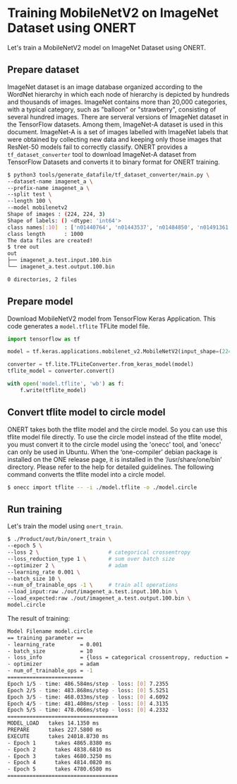 # Training MobileNetV2 on ImageNet Dataset using ONERT

Let's train a MobileNetV2 model on ImageNet Dataset using ONERT.

## Prepare dataset

ImageNet dataset is an image database organized according to the WordNet hierarchy in which each node of hierarchy is depicted by hundreds and thousands of images. ImageNet contains more than 20,000 categories, with a typical category, such as "balloon" or "strawberry", consisting of several hundred images. There are serveral versions of ImageNet dataset in the TensorFlow datasets. Among them, ImageNet-A dataset is used in this document. ImageNet-A is a set of images labelled with ImageNet labels that were obtained by collecting new data and keeping only those images that ResNet-50 models fail to correctly classify. ONERT provides a `tf_dataset_converter` tool to download ImageNet-A dataset from TensorFlow Datasets and converts it to binary format for ONERT training.

```bash
$ python3 tools/generate_datafile/tf_dataset_converter/main.py \
--dataset-name imagenet_a \
--prefix-name imagenet_a \
--split test \
--length 100 \
--model mobilenetv2
Shape of images : (224, 224, 3)
Shape of labels: () <dtype: 'int64'>
class names[:10]  : ['n01440764', 'n01443537', 'n01484850', 'n01491361', 'n01494475', 'n01496331', 'n01498041', 'n01514668', 'n01514859', 'n01518878']
class length      : 1000
The data files are created!
$ tree out
out
├── imagenet_a.test.input.100.bin
└── imagenet_a.test.output.100.bin

0 directories, 2 files
```

## Prepare model

Download MobileNetV2 model from TensorFlow Keras Application. This code generates a `model.tflite` TFLite model file.

```python
import tensorflow as tf

model = tf.keras.applications.mobilenet_v2.MobileNetV2(input_shape=(224,224,3))

converter = tf.lite.TFLiteConverter.from_keras_model(model)
tflite_model = converter.convert()

with open('model.tflite', 'wb') as f:
    f.write(tflite_model)
```

## Convert tflite model to circle model

ONERT takes both the tflite model and the circle model. So you can use this tflite model file directly. To use the circle model instead of the tflite model, you must convert it to the circle model using the 'onecc' tool, and 'onecc' can only be used in Ubuntu. When the ‘one-compiler’ debian package is installed on the ONE release page, it is installed in the ‘/usr/share/one/bin’ directory. Please refer to the help for detailed guidelines. The following command converts the tflite model into a circle model.

```bash
$ onecc import tflite -- -i ./model.tflite -o ./model.circle
```

## Run training

Let's train the model using `onert_train`.

```bash
$ ./Product/out/bin/onert_train \
--epoch 5 \
--loss 2 \                      # categorical crossentropy
--loss_reduction_type 1 \       # sum over batch size
--optimizer 2 \                 # adam
--learning_rate 0.001 \
--batch_size 10 \
--num_of_trainable_ops -1 \     # train all operations
--load_input:raw ./out/imagenet_a.test.input.100.bin \
--load_expected:raw ./out/imagenet_a.test.output.100.bin \
model.circle
```

The result of training:
```bash
Model Filename model.circle
== training parameter ==
- learning_rate        = 0.001
- batch_size           = 10
- loss_info            = {loss = categorical crossentropy, reduction = sum over batch size}
- optimizer            = adam
- num_of_trainable_ops = -1
========================
Epoch 1/5 - time: 486.584ms/step - loss: [0] 7.2355
Epoch 2/5 - time: 483.868ms/step - loss: [0] 5.5251
Epoch 3/5 - time: 468.033ms/step - loss: [0] 4.6092
Epoch 4/5 - time: 481.408ms/step - loss: [0] 4.3135
Epoch 5/5 - time: 478.066ms/step - loss: [0] 4.2332
===================================
MODEL_LOAD   takes 14.1350 ms
PREPARE      takes 227.5800 ms
EXECUTE      takes 24018.8730 ms
- Epoch 1      takes 4865.8380 ms
- Epoch 2      takes 4838.6810 ms
- Epoch 3      takes 4680.3250 ms
- Epoch 4      takes 4814.0820 ms
- Epoch 5      takes 4780.6580 ms
===================================
```
